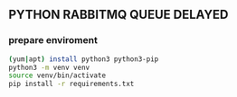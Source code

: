 PYTHON RABBITMQ QUEUE DELAYED
-----------------------------

### prepare enviroment
```sh
(yum|apt) install python3 python3-pip
python3 -m venv venv
source venv/bin/activate
pip install -r requirements.txt
```
